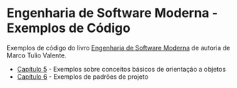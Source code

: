 # Engenharia de Software Moderna - Exemplos de Código

Exemplos de código do livro [Engenharia de Software Moderna](https://engsoftmoderna.info) de autoria de 
Marco Tulio Valente.

* [Capítulo 5]() - Exemplos sobre conceitos básicos de orientação a objetos
* [Capítulo 6]() - Exemplos de padrões de projeto
